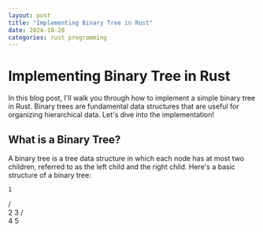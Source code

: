 ```yaml
---
layout: post
title: "Implementing Binary Tree in Rust"
date: 2024-10-20
categories: rust programming
---
```

# Implementing Binary Tree in Rust

In this blog post, I'll walk you through how to implement a simple binary tree in Rust. Binary trees are fundamental data structures that are useful for organizing hierarchical data. Let's dive into the implementation!

## What is a Binary Tree?

A binary tree is a tree data structure in which each node has at most two children, referred to as the left child and the right child. Here's a basic structure of a binary tree:

    1
   / \
  2   3
 / \
4   5
